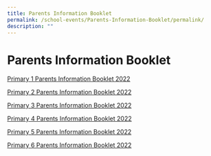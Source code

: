 ```yaml
---
title: Parents Information Booklet
permalink: /school-events/Parents-Information-Booklet/permalink/
description: ""
---
```

Parents Information Booklet
===========================

[Primary 1 Parents Information Booklet 2022](/files/Primary-1-Parents-Information-Booklet-2022.pdf)

[Primary 2 Parents Information Booklet 2022](/files/Primary-2-Parents-Information-Booklet-2022.pdf)

[Primary 3 Parents Information Booklet 2022](/files/Primary-3-Parents-Information-Booklet-2022.pdf)

[Primary 4 Parents Information Booklet 2022](/files/Primary-4-Parents-Information-Booklet-2022.pdf)

[Primary 5 Parents Information Booklet 2022](/files/Primary-5-Parents-Information-Booklet-2022.pdf)

[Primary 6 Parents Information Booklet 2022](/files/Primary-6-Parents-Information-Booklet-2022.pdf)